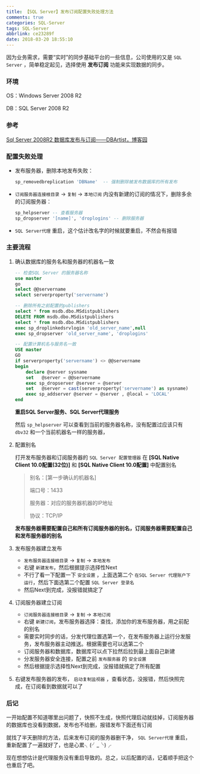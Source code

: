 ```yaml
---
title: 【SQL Server】发布订阅配置失败处理方法
comments: true
categories: SQL-Server
tags: SQL-Server
abbrlink: ce23289f
date: 2018-03-20 18:55:10
---
```


因为业务需求，需要“实时”的同步基础平台的一些信息，公司使用的又是 `SQL Server` ，简单稳定起见，选择使用 **发布订阅** 功能来实现数据的同步。
<!-- more -->

### 环境

OS：Windows Server 2008 R2

DB：SQL Server 2008 R2

### 参考
[Sql Server 2008R2 数据库发布与订阅——DBArtist，博客园](https://www.cnblogs.com/DBArtist/p/5803271.html)

### 配置失败处理
* 发布服务器，删除本地发布失败：
    ```sql
    sp_removedbreplication 'DBName'  -- 强制删除被发布数据库的所有发布
    ```
* `订阅服务器连接根目录` -> `复制` -> `本地订阅` 内没有新建的订阅的情况下，删除多余的订阅服务器：
    ```sql
    sp_helpserver -- 查看服务器
    sp_dropserver '[name]', 'droplogins' -- 删除服务器
    ```
* `SQL Server代理` 重启，这个估计改名字的时候就要重启，不然会有报错

### 主要流程
1. 确认数据库的服务名和服务器的机器名一致

    ```sql
    -- 检查SQL Server 的服务器名称
    use master
    go
    select @@servername
    select serverproperty('servername')

    -- 删除所有之前配置的publishers
    select * from msdb.dbo.MSdistpublishers
    DELETE FROM msdb.dbo.MSdistpublishers
    select * from msdb.dbo.MSdistpublishers
    exec sp_droplinkedsrvlogin 'old_server_name',null
    exec sp_dropserver 'old_server_name', 'droplogins'

    -- 配置计算机名与服务名一致
    USE master
    GO
    if serverproperty('servername') <> @@servername  
    begin  
        declare @server sysname  
        set   @server = @@servername  
        exec sp_dropserver @server = @server  
        set   @server = cast(serverproperty('servername') as sysname)  
        exec sp_addserver @server = @server , @local = 'LOCAL'  
    end
    ```
    **重启SQL Server服务、SQL Server代理服务**

    然后 `sp_helpserver` 可以查看到当前的服务器名称，没有配置过应该只有 `dbv32` 和一个当前机器名一样的服务器，

2. 配置别名
    
    打开发布服务器和订阅服务器的 `SQL Server 配置管理器` 在 **[SQL Native Client 10.0配置(32位)]** 和 **[SQL Native Client 10.0配置]** 中配置别名

    > 别名：[第一步确认的机器名]
    >
    > 端口号：1433
    >
    > 服务器：对应的服务器机器的IP地址
    >
    > 协议：TCP/IP

    **发布服务器需要配置自己和所有订阅服务器的别名，订阅服务器需要配置自己和发布服务器的别名**

3. 发布服务器建立发布

    * `发布服务器连接根目录` -> `复制` -> `本地发布`
    * 右键 `新建发布`，然后根据提示选择性Next
    * 不行了看一下配置一下 `安全设置` ，上面选第二个 `在SQL Server 代理账户下运行`，然后下面选第二个配置 `SQL Server 登录名`
    * 然后Next到完成，没报错就搞定了
    
4. 订阅服务器建立订阅

    * `订阅服务器连接根目录` -> `复制` -> `本地订阅`
    * 右键 `新建订阅`，发布服务器选择：查找，添加你的发布服务器，用之前配的别名
    * 需要实时同步的话，分发代理位置选第一个，在发布服务器上运行分发服务，发布服务器主动推送。根据需要也可以选第二个
    * 订阅服务器和数据库，数据库可以点下拉然后拉到最上面自己新建
    * 分发服务器安全连接，配置之前 `发布服务器` 的 `安全设置`
    * 然后根据提示选择性Next到完成，没报错就搞定了所有配置
    
5. 右键发布服务器的发布， `启动复制监视器` ，查看状态，没报错，然后快照完成，在订阅看到数据就可以了

### 后记
一开始配置不知道哪里出问题了，快照不生成，快照代理启动就挂掉，订阅服务器的数据库也没看到数据，发布也不给删，报错发布下面还有订阅

就找了半天删除的方法，后来发布订阅的服务器删干净， `SQL Server代理` 重启，重新配置了一遍就好了，也是心累╮(╯_╰)╭

现在想想估计是代理服务没有重启导致的。总之，以后配置的话，记着顺手把这个也重启了吧。
